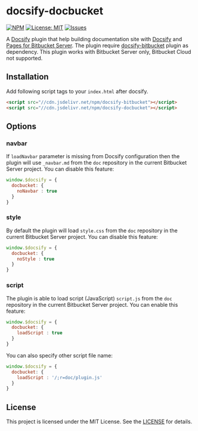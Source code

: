 # docsify-docbucket

[![NPM](https://img.shields.io/npm/v/docsify-docbucket.svg?style=flat-square)](https://www.npmjs.com/package/docsify-docbucket)
[![License: MIT](https://img.shields.io/badge/License-MIT-yellow.svg?style=flat-square)](https://github.com/szkiba/docsify-docbucket/blob/master/LICENSE)
[![Issues](https://img.shields.io/github/issues/szkiba/docsify-docbucket.svg?style=flat-square)](https://github.com/szkiba/docsify-docbucket/issues)

A [Docsify](https://docsify.js.org) plugin that help building documentation site with [Docsify](https://docsify.js.org) and [Pages for Bitbucket Server](https://mohamicorp.atlassian.net/wiki/spaces/DOC/pages/771817567/Pages+for+Bitbucket+Server). The plugin require [docsify-bitbucket](https://github.com/szkiba/docsify-bitbucket) plugin as dependency. This plugin works with Bitbucket Server only, Bitbucket Cloud not supported.

## Installation

Add following script tags to your `index.html` after docsify.

```html
<script src="//cdn.jsdelivr.net/npm/docsify-bitbucket"></script>
<script src="//cdn.jsdelivr.net/npm/docsify-docbucket"></script>
```

## Options

### navbar

If `loadNavbar` parameter is missing from Docsify configuration then the plugin will use `_navbar.md` from the `doc` repository in the current Bitbucket Server project. You can disable this feature:

```javascript
window.$docsify = {
  docbucket: {
    noNavbar : true
  }
}
```

### style

By default the plugin will load `style.css` from the `doc` repository in the current Bitbucket Server project. You can disable this feature:

```javascript
window.$docsify = {
  docbucket: {
    noStyle : true
  }
}
```

### script

The plugin is able to load script (JavaScript) `script.js` from the `doc` repository in the current Bitbucket Server project. You can enable this feature:

```javascript
window.$docsify = {
  docbucket: {
    loadScript : true
  }
}
```

You can also specify other script file name:

```javascript
window.$docsify = {
  docbucket: {
    loadScript : '/;r=doc/plugin.js'
  }
}
```

## License

This project is licensed under the MIT License. See the [LICENSE](https://github.com/szkiba/docsify-docbucket/blob/master/LICENSE) for details.
